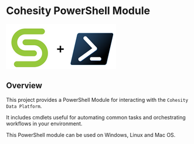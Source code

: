 # Cohesity PowerShell Module

![](.gitbook/assets/cohesity_powershell.png)

## Overview

This project provides a PowerShell Module for interacting with the `Cohesity Data Platform`.

It includes cmdlets useful for automating common tasks and orchestrating workflows in your environment.

This PowerShell module can be used on Windows, Linux and Mac OS.
